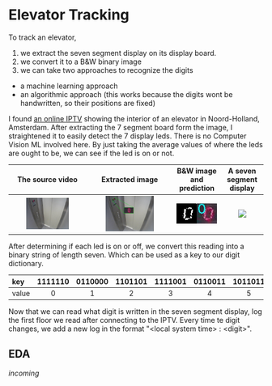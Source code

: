 # Elevator Tracking

To track an elevator, 
1. we extract the seven segment display on its display board.
2. we convert it to a B&W binary image
3. we can take two approaches to recognize the digits
  * a machine learning approach
  * an algorithmic approach (this works because the digits wont be handwritten, so their positions are fixed)
 
I found [an online IPTV](https://www.insecam.org/en/view/421702/) showing the interior of an elevator in Noord-Holland, Amsterdam. After extracting the 7 segment board form the image, I straightened it to easily detect the 7 display leds.
There is no Computer Vision ML involved here. By just taking the average values of where the leds are ought to be, we can see if the led is on or not. 


The source video           |  Extracted image          |  B&W image and prediction |  A seven segment display
:-------------------------:|:-------------------------:|:-------------------------:|:-------------------------:
<img src="https://github.com/cemreefe/elevator-tracking/blob/master/media/elevator1.png" width="60%"> | <img src="https://github.com/cemreefe/elevator-tracking/blob/master/media/elevator2.png" width="60%">  |  <img src="https://github.com/cemreefe/elevator-tracking/blob/master/snapshots/snap_1584321703x1875768.jpg" width="100%"> | <img src="https://www.direnc.net/Data/EditorFiles/aciklama-gorselleri-2/7-segment-display-ekran-pinout.jpg" width="70%"> |

After determining if each led is on or off, we convert this reading into a binary string of length seven. Which can be used as a key to our digit dictionary.


key | 1111110 | 0110000 | 1101101 | 1111001 | 0110011 | 1011011 | 1011111 | 1110000 | 1111111 | 1111011
:---|:-------:|:-------:|:-------:|:-------:|:-------:|:-------:|:-------:|:-------:|:-------:|:-------:
value | 0 | 1 | 2 | 3 | 4 | 5 | 6 | 7 | 8 | 9 |

Now that we can read what digit is written in the seven segment display, log the first floor we read after connecting to the IPTV.
Every time te digit changes, we add a new log in the format "&lt;local system time&gt; : &lt;digit&gt;".

## EDA

<i>incoming</i>

